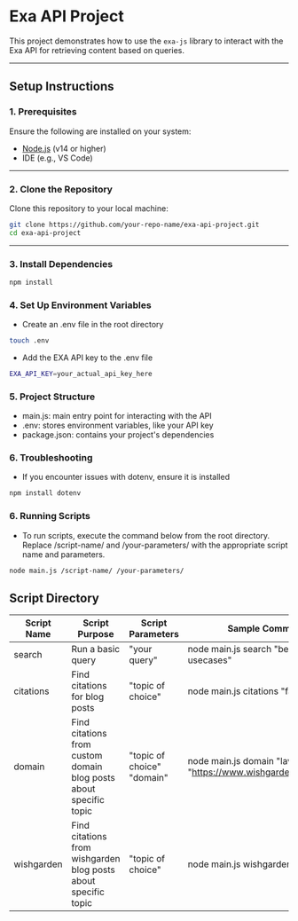 # Exa API Project

This project demonstrates how to use the `exa-js` library to interact with the Exa API for retrieving content based on queries.

---

## **Setup Instructions**

### 1. Prerequisites
Ensure the following are installed on your system:
- [Node.js](https://nodejs.org/) (v14 or higher)
- IDE (e.g., VS Code)

---

### 2. Clone the Repository
Clone this repository to your local machine:
```bash
git clone https://github.com/your-repo-name/exa-api-project.git 
cd exa-api-project
```
---

### 3. Install Dependencies
```bash
npm install
```

### 4. Set Up Environment Variables
- Create an .env file in the root directory
```bash
touch .env
```
- Add the EXA API key to the .env file
```bash
EXA_API_KEY=your_actual_api_key_here
```

### 5. Project Structure
- main.js: main entry point for interacting with the API
- .env: stores environment variables, like your API key
- package.json: contains your project's dependencies 


### 6. Troubleshooting
- If you encounter issues with dotenv, ensure it is installed
```bash
npm install dotenv
```


### 6. Running Scripts
- To run scripts, execute the command below from the root directory. Replace /script-name/ and /your-parameters/ with the appropriate script name and parameters.

```bash
node main.js /script-name/ /your-parameters/
```

## Script Directory
| Script Name   | Script Purpose                                                     | Script Parameters            | Sample Command                                                            |
|---------------|--------------------------------------------------------------------|------------------------------|---------------------------------------------------------------------------|
| search        | Run a basic query                                                  | "your query"                 | node main.js search "best ai usecases"                                    |
| citations     | Find citations for blog posts                                      | "topic of choice"            | node main.js citations "fast fashion"                                     |
| domain        | Find citations from custom domain blog posts about specific topic  | "topic of choice" "domain"   | node main.js domain "lavender" "https://www.wishgardenherbs.com/"         |
| wishgarden    | Find citations from wishgarden blog posts about specific topic     | "topic of choice"            | node main.js wishgarden "lavender"                                        |

